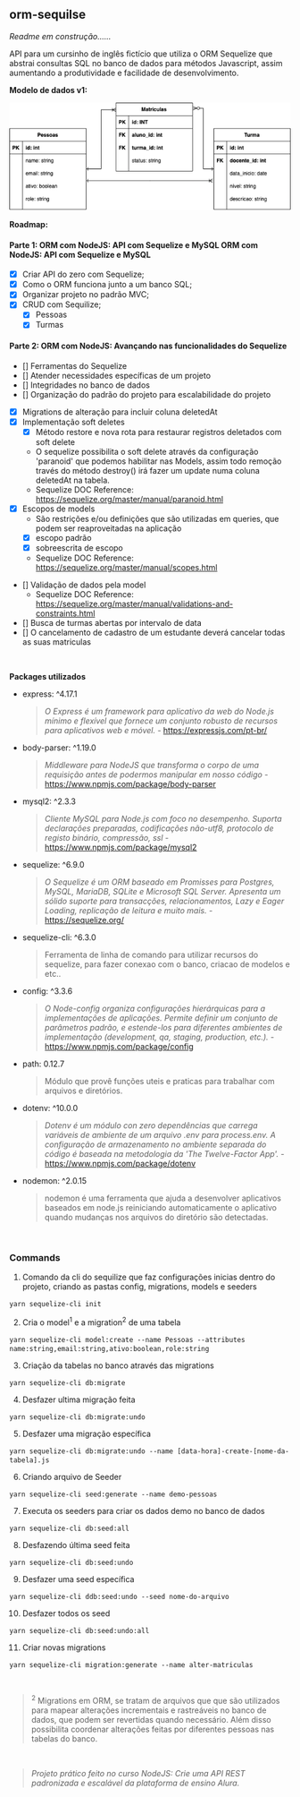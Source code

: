 ## orm-sequilse

*Readme em construção......*

API para um cursinho de inglês fictício que utiliza o ORM Sequelize que abstrai
consultas SQL no banco de dados para métodos Javascript, assim aumentando a produtividade
e facilidade de desenvolvimento.

**Modelo de dados v1:**

![Modelo dados projecto orm-sequeliza](https://github.com/henriquesbezerra/codex/blob/master/Alura/orm-sequelize/assets/DERv1.png?raw=true)

**Roadmap:**

#### Parte 1: ORM com NodeJS: API com Sequelize e MySQL ORM com NodeJS: API com Sequelize e MySQL
- [x] Criar API do zero com Sequelize;
- [x] Como o ORM funciona junto a um banco SQL;
- [x] Organizar projeto no padrão MVC;
- [x] CRUD com Sequilize;
  - [x] Pessoas
  - [x] Turmas

#### Parte 2: ORM com NodeJS: Avançando nas funcionalidades do Sequelize
- [] Ferramentas do Sequelize
- [] Atender necessidades específicas de um projeto
- [] Integridades no banco de dados
- [] Organização do padrão do projeto para escalabilidade do projeto
- [x] Migrations de alteração para incluir coluna deletedAt
- [x] Implementação soft deletes
  - [x] Método restore e nova rota para restaurar registros deletados com soft delete
  - O sequelize possibilita o soft delete através da configuração 'paranoid' que podemos habilitar
    nas Models, assim todo remoção través do método destroy() irá fazer um update numa coluna deletedAt na tabela.
  - Sequelize DOC Reference: https://sequelize.org/master/manual/paranoid.html
- [x] Escopos de models
  - São restrições e/ou definições que são utilizadas em queries, que podem ser reaproveitadas na aplicação
  - [x] escopo padrão
  - [x] sobreescrita de escopo
  - Sequelize DOC Reference: https://sequelize.org/master/manual/scopes.html
- [] Validação de dados pela model
  - Sequelize DOC Reference: https://sequelize.org/master/manual/validations-and-constraints.html
- [] Busca de turmas abertas por intervalo de data
- [] O cancelamento de cadastro de um estudante deverá cancelar todas as suas matriculas

<br/>

**Packages utilizados**

- express: ^4.17.1
  > *O Express é um framework para aplicativo da web do Node.js mínimo e flexível que fornece um conjunto robusto de recursos para aplicativos web e móvel.* - https://expressjs.com/pt-br/
- body-parser: ^1.19.0
  > *Middleware para NodeJS que transforma o corpo de uma requisição antes de podermos manipular em nosso código* - https://www.npmjs.com/package/body-parser
- mysql2: ^2.3.3
  > *Cliente MySQL para Node.js com foco no desempenho. Suporta declarações preparadas, codificações não-utf8, protocolo de registo binário, compressão, ssl* - https://www.npmjs.com/package/mysql2
- sequelize: ^6.9.0
  > *O Sequelize é um ORM baseado em Promisses para Postgres, MySQL, MariaDB, SQLite e Microsoft SQL Server. Apresenta um sólido suporte para transacções, relacionamentos, Lazy e Eager Loading, replicação de leitura e muito mais.* - https://sequelize.org/
- sequelize-cli: ^6.3.0
  > Ferramenta de linha de comando para utilizar recursos do sequelize, para fazer conexao com o banco, criacao de modelos e etc..
- config: ^3.3.6
  > *O Node-config organiza configurações hierárquicas para a implementações de aplicações. Permite definir um conjunto de parâmetros padrão, e estende-los para diferentes ambientes de implementação (development, qa, staging, production, etc.).* - https://www.npmjs.com/package/config
- path: 0.12.7
  > Módulo que provê funções uteis e praticas para trabalhar com arquivos e diretórios.
- dotenv: ^10.0.0
  > *Dotenv é um módulo con zero dependências que carrega variáveis de ambiente de um arquivo .env para process.env. A configuração de armazenamento no ambiente separada do código é baseada na metodologia da 'The Twelve-Factor App'.* - https://www.npmjs.com/package/dotenv
- nodemon: ^2.0.15
  > nodemon é uma ferramenta que ajuda a desenvolver aplicativos baseados em node.js reiniciando automaticamente o aplicativo quando mudanças nos arquivos do diretório são detectadas.

<br />


### Commands

1. Comando da cli do sequilize que faz configurações inicias dentro do projeto, criando as pastas config, migrations, models e seeders
```
yarn sequelize-cli init
```

2. Cria o model<sup>1</sup> e a migration<sup>2</sup> de uma tabela
```
yarn sequelize-cli model:create --name Pessoas --attributes name:string,email:string,ativo:boolean,role:string
```

3. Criação da tabelas no banco através das migrations
```
yarn sequelize-cli db:migrate
```

4. Desfazer ultima migração feita
```
yarn sequelize-cli db:migrate:undo
```

5. Desfazer uma migração específica
```
yarn sequelize-cli db:migrate:undo --name [data-hora]-create-[nome-da-tabela].js
```

6. Criando arquivo de Seeder
```
yarn sequelize-cli seed:generate --name demo-pessoas
```

7. Executa os seeders para criar os dados demo no banco de dados
```
yarn sequelize-cli db:seed:all
```

8. Desfazendo última seed feita
```
yarn sequelize-cli db:seed:undo
```

9. Desfazer uma seed específica
```
yarn sequelize-cli ddb:seed:undo --seed nome-do-arquivo
```

10. Desfazer todos os seed
```
yarn sequelize-cli db:seed:undo:all
```

11. Criar novas migrations
```
yarn sequelize-cli migration:generate --name alter-matriculas
```

<br/>

> <sup>2</sup> Migrations em ORM, se tratam de arquivos que que são utilizados para mapear alterações incrementais e rastreáveis no banco de dados, que podem ser revertidas quando necessário. Além disso possibilita coordenar alterações feitas por diferentes pessoas nas tabelas do banco.


<br/>




> *Projeto prático feito no curso NodeJS: Crie uma API REST padronizada e escalável da plataforma de ensino Alura.*

